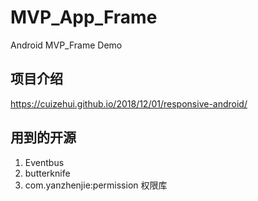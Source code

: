 # MVP_App_Frame
Android MVP_Frame  Demo

## 项目介绍

https://cuizehui.github.io/2018/12/01/responsive-android/

## 用到的开源

1. Eventbus
2. butterknife 
3. com.yanzhenjie:permission 权限库

